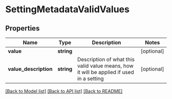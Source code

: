 # SettingMetadataValidValues

## Properties
Name | Type | Description | Notes
------------ | ------------- | ------------- | -------------
**value** | **string** |  | [optional] 
**value_description** | **string** | Description of what this valid value means, how it will be applied if used in a setting | [optional] 

[[Back to Model list]](../README.md#documentation-for-models) [[Back to API list]](../README.md#documentation-for-api-endpoints) [[Back to README]](../README.md)


